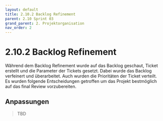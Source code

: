 ```yaml
---
layout: default
title: 2.10.2 Backlog Refinement
parent: 2.10 Sprint 03
grand_parent: 2. Projektorganisation
nav_order: 2
---
```


# 2.10.2 Backlog Refinement

Während dem Backlog Refinement wurde auf das Backlog geschaut, Ticket erstellt und die Parameter der Tickets gesetzt. Dabei wurde das Backlog verfeinert und überarbeitet. Auch wurden die Prioritäten der Ticket verteilt. Es wurden folgende Entscheidungen getroffen um das Projekt bestmöglich auf das final Review vorzubereiten.

## Anpassungen

> TBD

